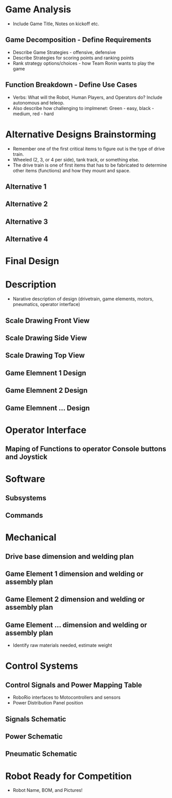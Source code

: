 # Game Analysis
* Include Game Title, Notes on kickoff etc.

## Game Decomposition - Define Requirements
* Describe Game Strategies - offensive, defensive
* Describe Strategies for scoring points and ranking points
* Rank strategy options/choices - how Team Ronin wants to play the game

## Function Breakdown - Define Use Cases
* Verbs: What will the Robot, Human Players, and Operators do? Include autonomous and teleop.
* Also describe how challenging to implmenet: Green - easy, black - medium, red - hard

# Alternative Designs Brainstorming
* Remember one of the first critical items to figure out is the type of drive train. 
* Wheeled (2, 3, or 4 per side), tank track, or something else. 
* The drive train is one of first items that has to be fabricated to determine other items (functions) and how they mount and space.

## Alternative 1

## Alternative 2

## Alternative 3

## Alternative 4

# Final Design
# Description
* Narative description of design (drivetrain, game elements, motors, pneumatics, operator interface)

## Scale Drawing Front View
## Scale Drawing Side View
## Scale Drawing Top View
## Game Elemnent 1 Design
## Game Elemnent 2 Design
## Game Elemnent ... Design

# Operator Interface
## Maping of Functions to operator Console buttons and Joystick

# Software
## Subsystems
## Commands

# Mechanical
## Drive base dimension and welding plan
## Game Element 1 dimension and welding or assembly plan
## Game Element 2 dimension and welding or assembly plan
## Game Element ... dimension and welding or assembly plan
* Identify raw materials needed, estimate weight

# Control Systems
## Control Signals and Power Mapping Table
* RoboRio interfaces to Motocontrollers and sensors
* Power Distribution Panel position 

## Signals Schematic

## Power Schematic

## Pneumatic Schematic

# Robot Ready for Competition 
* Robot Name, BOM, and Pictures!

